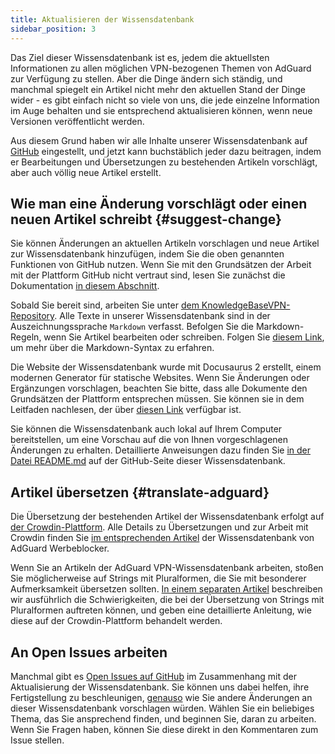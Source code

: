 ```yaml
---
title: Aktualisieren der Wissensdatenbank
sidebar_position: 3
---
```


Das Ziel dieser Wissensdatenbank ist es, jedem die aktuellsten Informationen zu allen möglichen VPN-bezogenen Themen von AdGuard zur Verfügung zu stellen. Aber die Dinge ändern sich ständig, und manchmal spiegelt ein Artikel nicht mehr den aktuellen Stand der Dinge wider - es gibt einfach nicht so viele von uns, die jede einzelne Information im Auge behalten und sie entsprechend aktualisieren können, wenn neue Versionen veröffentlicht werden.

Aus diesem Grund haben wir alle Inhalte unserer Wissensdatenbank auf [GitHub](https://github.com/AdguardTeam/KnowledgeBaseVPN) eingestellt, und jetzt kann buchstäblich jeder dazu beitragen, indem er Bearbeitungen und Übersetzungen zu bestehenden Artikeln vorschlägt, aber auch völlig neue Artikel erstellt.

## Wie man eine Änderung vorschlägt oder einen neuen Artikel schreibt {#suggest-change}

Sie können Änderungen an aktuellen Artikeln vorschlagen und neue Artikel zur Wissensdatenbank hinzufügen, indem Sie die oben genannten Funktionen von GitHub nutzen. Wenn Sie mit den Grundsätzen der Arbeit mit der Plattform GitHub nicht vertraut sind, lesen Sie zunächst die Dokumentation [in diesem Abschnitt](https://docs.github.com/en).

Sobald Sie bereit sind, arbeiten Sie unter [dem KnowledgeBaseVPN-Repository](https://github.com/AdguardTeam/KnowledgeBaseVPN). Alle Texte in unserer Wissensdatenbank sind in der Auszeichnungssprache `Markdown` verfasst. Befolgen Sie die Markdown-Regeln, wenn Sie Artikel bearbeiten oder schreiben. Folgen Sie [diesem Link](https://docs.github.com/en/get-started/writing-on-github/getting-started-with-writing-and-formatting-on-github/basic-writing-and-formatting-syntax), um mehr über die Markdown-Syntax zu erfahren.

Die Website der Wissensdatenbank wurde mit Docusaurus 2 erstellt, einem modernen Generator für statische Websites. Wenn Sie Änderungen oder Ergänzungen vorschlagen, beachten Sie bitte, dass alle Dokumente den Grundsätzen der Plattform entsprechen müssen. Sie können sie in dem Leitfaden nachlesen, der über [diesen Link](https://docusaurus.io/docs/category/guides) verfügbar ist.

Sie können die Wissensdatenbank auch lokal auf Ihrem Computer bereitstellen, um eine Vorschau auf die von Ihnen vorgeschlagenen Änderungen zu erhalten. Detaillierte Anweisungen dazu finden Sie [in der Datei README.md](https://github.com/AdguardTeam/KnowledgeBaseVPN/blob/main/README) auf der GitHub-Seite dieser Wissensdatenbank.

## Artikel übersetzen {#translate-adguard}

Die Übersetzung der bestehenden Artikel der Wissensdatenbank erfolgt auf [der Crowdin-Plattform](https://crowdin.com/project/adguard-vpn-knowledge-base). Alle Details zu Übersetzungen und zur Arbeit mit Crowdin finden Sie [im entsprechenden Artikel](https://adguard.com/kb/miscellaneous/contribute/translate/program/) der Wissensdatenbank von AdGuard Werbeblocker.

Wenn Sie an Artikeln der AdGuard VPN-Wissensdatenbank arbeiten, stoßen Sie möglicherweise auf Strings mit Pluralformen, die Sie mit besonderer Aufmerksamkeit übersetzen sollten. [In einem separaten Artikel](https://adguard.com/kb/miscellaneous/contribute/translate/plural-forms/) beschreiben wir ausführlich die Schwierigkeiten, die bei der Übersetzung von Strings mit Pluralformen auftreten können, und geben eine detaillierte Anleitung, wie diese auf der Crowdin-Plattform behandelt werden.

## An  Open Issues arbeiten

Manchmal gibt es [Open Issues auf GitHub](https://github.com/AdguardTeam/KnowledgeBaseVPN/issues/) im Zusammenhang mit der Aktualisierung der Wissensdatenbank. Sie können uns dabei helfen, ihre Fertigstellung zu beschleunigen, [genauso](#suggest-change) wie Sie andere Änderungen an dieser Wissensdatenbank vorschlagen würden. Wählen Sie ein beliebiges Thema, das Sie ansprechend finden, und beginnen Sie, daran zu arbeiten. Wenn Sie Fragen haben, können Sie diese direkt in den Kommentaren zum Issue stellen.
